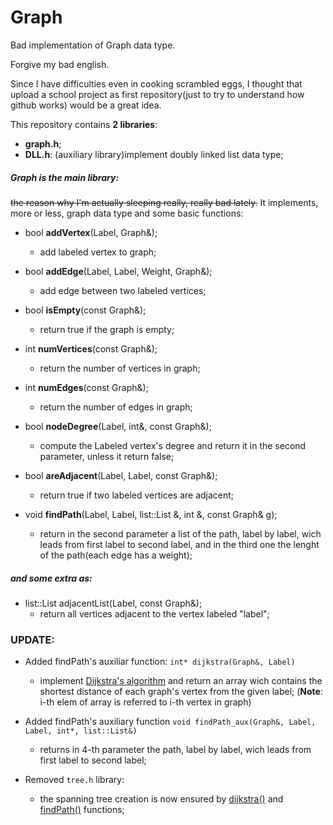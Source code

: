 # Graph
Bad implementation of Graph data type.

Forgive my bad english.

Since I have difficulties even in cooking scrambled eggs, 
I thought that upload a school project as first repository(just to try to understand how github works) would be a great idea.

This repository contains **2 libraries**:
- **graph.h**;
- **DLL.h**:
    (auxiliary library)implement doubly linked list data type;

##### Graph is the main library: 
~~the reason why I'm actually sleeping really, really bad lately.~~
It implements, more or less, graph data type and some basic functions:

- bool **addVertex**(Label, Graph&);
    * add labeled vertex to graph;

- bool **addEdge**(Label, Label, Weight, Graph&);
    * add edge between two labeled vertices;

- bool **isEmpty**(const Graph&);
    * return true if the graph is empty;

- int **numVertices**(const Graph&);
    * return the number of vertices in graph;

- int **numEdges**(const Graph&);
    * return the number of edges in graph;

- bool **nodeDegree**(Label, int&, const Graph&);
    * compute the Labeled vertex's degree and return it in the second parameter, unless it return false;

- bool **areAdjacent**(Label, Label, const Graph&); 
    * return true if two labeled vertices are adjacent;

- void **findPath**(Label, Label, list::List &, int &, const Graph& g);
    * return in the second parameter a list of the path, label by label, wich leads from first label to second label, and in the third one the lenght of the path(each edge has a weight);

##### and some extra as:

- list::List adjacentList(Label, const Graph&);
    * return all vertices adjacent to the vertex labeled "label";



### UPDATE:
- Added findPath's auxiliar function: ```int* dijkstra(Graph&, Label)``` 
    * implement [Dijkstra's algorithm](https://en.wikipedia.org/wiki/Dijkstra%27s_algorithm) and return an array wich contains the shortest distance of each graph's vertex from the given label; (**Note**: i-th elem of array is referred to i-th vertex in graph)

- Added findPath's auxiliary function ```void findPath_aux(Graph&, Label, Label, int*, list::List&)```
    * returns in 4-th parameter the path, label by label, wich leads from first label to second label;

- Removed ```tree.h``` library:
    * the spanning tree creation is now ensured by [dijkstra()](#dijkstra) and [findPath()](#findPath_aux) functions;
